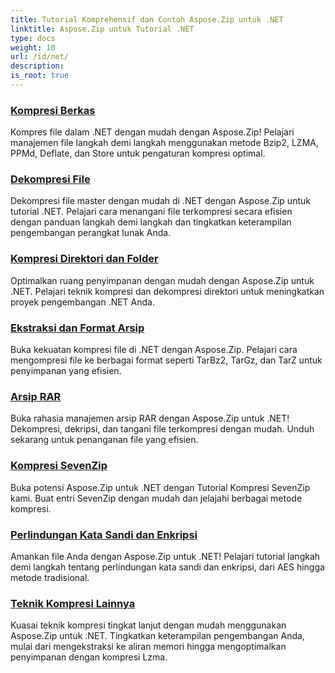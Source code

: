 ```yaml
---
title: Tutorial Komprehensif dan Contoh Aspose.Zip untuk .NET
linktitle: Aspose.Zip untuk Tutorial .NET
type: docs
weight: 10
url: /id/net/
description:
is_root: true
---
```


### [Kompresi Berkas](./file-compression/)
Kompres file dalam .NET dengan mudah dengan Aspose.Zip! Pelajari manajemen file langkah demi langkah menggunakan metode Bzip2, LZMA, PPMd, Deflate, dan Store untuk pengaturan kompresi optimal.
### [Dekompresi File](./file-decompression/)
Dekompresi file master dengan mudah di .NET dengan Aspose.Zip untuk tutorial .NET. Pelajari cara menangani file terkompresi secara efisien dengan panduan langkah demi langkah dan tingkatkan keterampilan pengembangan perangkat lunak Anda.
### [Kompresi Direktori dan Folder](./directory-and-folder-compression/)
Optimalkan ruang penyimpanan dengan mudah dengan Aspose.Zip untuk .NET. Pelajari teknik kompresi dan dekompresi direktori untuk meningkatkan proyek pengembangan .NET Anda.
### [Ekstraksi dan Format Arsip](./archive-extraction-and-formats/)
Buka kekuatan kompresi file di .NET dengan Aspose.Zip. Pelajari cara mengompresi file ke berbagai format seperti TarBz2, TarGz, dan TarZ untuk penyimpanan yang efisien.
### [Arsip RAR](./rar-archive/)
Buka rahasia manajemen arsip RAR dengan Aspose.Zip untuk .NET! Dekompresi, dekripsi, dan tangani file terkompresi dengan mudah. Unduh sekarang untuk penanganan file yang efisien.
### [Kompresi SevenZip](./sevenzip-compression/)
Buka potensi Aspose.Zip untuk .NET dengan Tutorial Kompresi SevenZip kami. Buat entri SevenZip dengan mudah dan jelajahi berbagai metode kompresi.
### [Perlindungan Kata Sandi dan Enkripsi](./password-protection-and-encryption/)
Amankan file Anda dengan Aspose.Zip untuk .NET! Pelajari tutorial langkah demi langkah tentang perlindungan kata sandi dan enkripsi, dari AES hingga metode tradisional. 
### [Teknik Kompresi Lainnya](./other-compression-techniques/)
Kuasai teknik kompresi tingkat lanjut dengan mudah menggunakan Aspose.Zip untuk .NET. Tingkatkan keterampilan pengembangan Anda, mulai dari mengekstraksi ke aliran memori hingga mengoptimalkan penyimpanan dengan kompresi Lzma.
